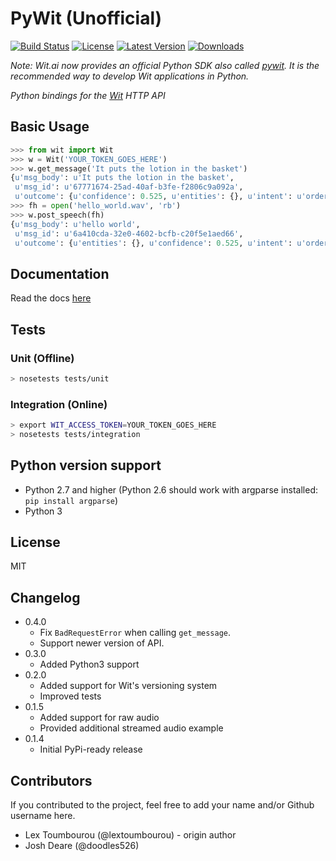# PyWit (Unofficial)

[![Build Status](https://travis-ci.org/lextoumbourou/PyWit.png?branch=master)](https://travis-ci.org/lextoumbourou/PyWit)
[![License](https://pypip.in/license/PyWit/badge.png)](https://pypi.python.org/pypi/PyWit)
[![Latest Version](https://pypip.in/version/PyWit/badge.png)](https://pypi.python.org/pypi/PyWit)
[![Downloads](https://pypip.in/download/PyWit/badge.png)](https://pypi.python.org/pypi/PyWit)

*Note: Wit.ai now provides an official Python SDK also called [pywit](https://github.com/wit-ai/pywit). It is the recommended way to develop Wit applications in Python.*

*Python bindings for the [Wit](http://wit.ai) HTTP API*

## Basic Usage

```python
>>> from wit import Wit
>>> w = Wit('YOUR_TOKEN_GOES_HERE')
>>> w.get_message('It puts the lotion in the basket')
{u'msg_body': u'It puts the lotion in the basket',
 u'msg_id': u'67771674-25ad-40af-b3fe-f2806c9a092a',
 u'outcome': {u'confidence': 0.525, u'entities': {}, u'intent': u'order'}}
>>> fh = open('hello_world.wav', 'rb')
>>> w.post_speech(fh)
{u'msg_body': u'hello world',
 u'msg_id': u'6a410cda-32e0-4602-bcfb-c20f5e1aed66',
 u'outcome': {u'entities': {}, u'confidence': 0.525, u'intent': u'order'}}
```

## Documentation

Read the docs [here](http://pywit.readthedocs.org/en/latest/)

## Tests

### Unit (Offline)

```bash
> nosetests tests/unit
```
### Integration (Online)

```bash
> export WIT_ACCESS_TOKEN=YOUR_TOKEN_GOES_HERE
> nosetests tests/integration
```

## Python version support

* Python 2.7 and higher (Python 2.6 should work with argparse installed: ```pip install argparse```)
* Python 3

## License

MIT

## Changelog

* 0.4.0
  * Fix ``BadRequestError`` when calling ``get_message``.
  * Support newer version of API.
* 0.3.0
  * Added Python3 support
* 0.2.0
  * Added support for Wit's versioning system
  * Improved tests
* 0.1.5
  * Added support for raw audio
  * Provided additional streamed audio example 
* 0.1.4
  * Initial PyPi-ready release

## Contributors

If you contributed to the project, feel free to add your name and/or Github username here.

* Lex Toumbourou (@lextoumbourou) - origin author
* Josh Deare (@doodles526)
